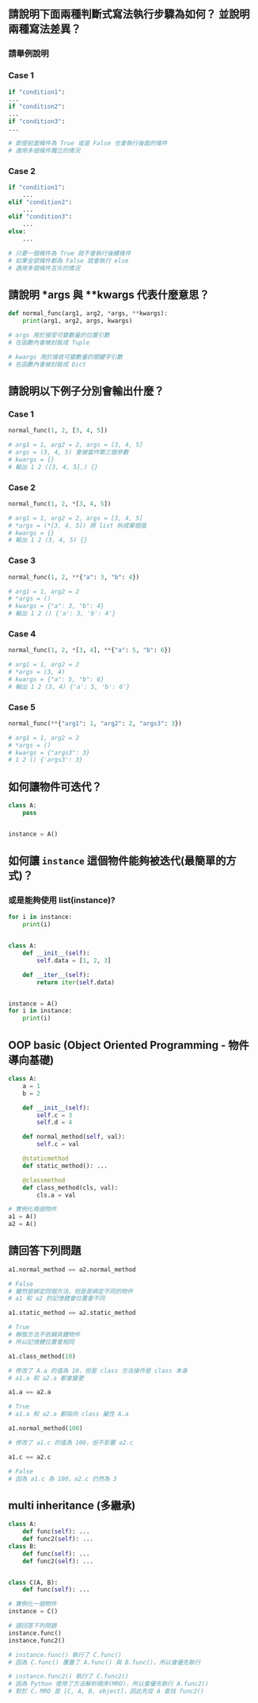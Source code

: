 ## 請說明下面兩種判斷式寫法執行步驟為如何？ 並說明兩種寫法差異？

### 請舉例說明

### Case 1

```py
if "condition1":
...
if "condition2":
...
if "condition3":
...

# 即使前面條件為 True 或是 False 也會執行後面的條件
# 適用多個條件獨立的情況
```

### Case 2

```py
if "condition1":
    ...
elif "condition2":
    ...
elif "condition3":
    ...
else:
    ...

# 只要一個條件為 True 就不會執行後續條件
# 如果全部條件都為 False 就會執行 else
# 適用多個條件互斥的情況
```

## 請說明 \*args 與 \*\*kwargs 代表什麼意思？

```py
def normal_func(arg1, arg2, *args, **kwargs):
    print(arg1, arg2, args, kwargs)

# args 用於接受可變數量的位置引數
# 在函數內會被封裝成 Tuple

# kwargs 用於接收可變數量的關鍵字引數
# 在函數內會被封裝成 Dict
```

## 請說明以下例子分別會輸出什麼？

### Case 1

```py
normal_func(1, 2, [3, 4, 5])

# arg1 = 1, arg2 = 2, args = [3, 4, 5]
# args = (3, 4, 5) 會被當作第三個參數
# kwargs = {}
# 輸出 1 2 ([3, 4, 5],) {}
```

### Case 2

```py
normal_func(1, 2, *[3, 4, 5])

# arg1 = 1, arg2 = 2, args = [3, 4, 5]
# *args = (*[3, 4, 5]) 將 list 拆成單個值
# kwargs = {}
# 輸出 1 2 (3, 4, 5) {}
```

### Case 3

```py
normal_func(1, 2, **{"a": 3, "b": 4})

# arg1 = 1, arg2 = 2
# *args = ()
# kwargs = {"a": 3, "b": 4}
# 輸出 1 2 () {'a': 3, 'b': 4'}
```

### Case 4

```py
normal_func(1, 2, *[3, 4], **{"a": 5, "b": 6})

# arg1 = 1, arg2 = 2
# *args = (3, 4)
# kwargs = {"a": 5, "b": 6}
# 輸出 1 2 (3, 4) {'a': 5, 'b': 6'}
```

### Case 5

```py
normal_func(**{"arg1": 1, "arg2": 2, "args3": 3})

# arg1 = 1, arg2 = 2
# *args = ()
# kwargs = {"args3": 3}
# 1 2 () {'args3': 3}
```

## 如何讓物件可迭代？

```py
class A:
    pass


instance = A()
```

## 如何讓 `instance` 這個物件能夠被迭代(最簡單的方式)？

### 或是能夠使用 list(instance)?

```py
for i in instance:
    print(i)


class A:
    def __init__(self):
        self.data = [1, 2, 3]

    def __iter__(self):
        return iter(self.data)


instance = A()
for i in instance:
    print(i)
```

## OOP basic (Object Oriented Programming - 物件導向基礎)

```py
class A:
    a = 1
    b = 2

    def __init__(self):
        self.c = 3
        self.d = 4

    def normal_method(self, val):
        self.c = val

    @staticmethod
    def static_method(): ...

    @classmethod
    def class_method(cls, val):
        cls.a = val

# 實例化兩個物件
a1 = A()
a2 = A()
```

## 請回答下列問題

```py
a1.normal_method == a2.normal_method

# False
# 雖然是綁定同個方法，但是是綁定不同的物件
# a1 和 a2 的記憶體會位置會不同
```

```py
a1.static_method == a2.static_method

# True
# 靜態方法不依賴具體物件
# 所以記憶體位置會相同
```

```py
a1.class_method(10)

# 修改了 A.a 的值為 10，但是 class 方法操作是 class 本身
# a1.a 和 a2.a 都會變更
```

```py
a1.a == a2.a

# True
# a1.a 和 a2.a 都指向 class 屬性 A.a
```

```py
a1.normal_method(100)

# 修改了 a1.c 的值為 100，但不影響 a2.c
```

```py
a1.c == a2.c

# False
# 因為 a1.c 為 100，a2.c 仍然為 3
```

## multi inheritance (多繼承)

```py
class A:
    def func(self): ...
    def func2(self): ...
class B:
    def func(self): ...
    def func2(self): ...


class C(A, B):
    def func(self): ...

# 實例化一個物件
instance = C()

# 請回答下列問題
instance.func()
instance.func2()

# instance.func() 執行了 C.func()
# 因為 C.func() 覆蓋了 A.func() 與 B.func()，所以會優先執行

# instance.func2() 執行了 C.func2()
# 因為 Python 使用了方法解析順序(MRO)，所以會優先執行 A.func2()
# 對於 C，MRO 是 [C, A, B, object]，因此先從 A 查找 func2()
```
